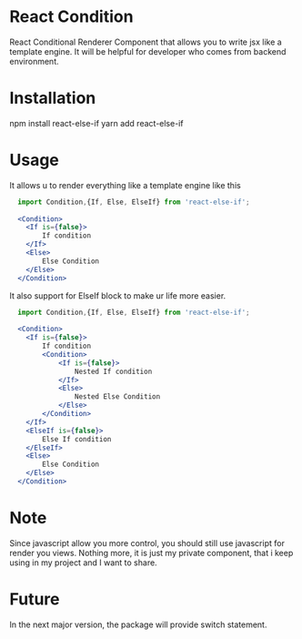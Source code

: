 # React Condition
React Conditional Renderer Component that allows you to write jsx like a template engine. It will be helpful for 
developer who comes from backend environment.

# Installation
npm install react-else-if
yarn add react-else-if

# Usage 
It allows u to render everything like a template engine like this
 
```jsx
  import Condition,{If, Else, ElseIf} from 'react-else-if';
  
  <Condition>
    <If is={false}>
        If condition                       
    </If>
    <Else>
        Else Condition
    </Else>
  </Condition>
``` 

It also support for ElseIf block to make ur life more easier.

```jsx
  import Condition,{If, Else, ElseIf} from 'react-else-if';
  
  <Condition>
    <If is={false}>
        If condition
        <Condition>
            <If is={false}>
                Nested If condition
            </If>
            <Else>
                Nested Else Condition
            </Else>
        </Condition>                        
    </If>
    <ElseIf is={false}>
        Else If condition
    </ElseIf>
    <Else>
        Else Condition
    </Else>
  </Condition>
```

# Note

Since javascript allow you more control, you should still use javascript for render you views. 
Nothing more, it is just my private component, that i keep using in my project and I want to share.

# Future

In the next major version, the package will provide switch statement.



